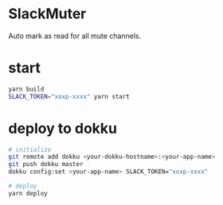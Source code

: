# SlackMuter
Auto mark as read for all mute channels.

# start

```sh
yarn build
SLACK_TOKEN="xoxp-xxxx" yarn start
```

# deploy to dokku

```sh
# initialize
git remote add dokku <your-dokku-hostname>:<your-app-name>
git push dokku master
dokku config:set <your-app-name> SLACK_TOKEN="xoxp-xxxx"

# deploy
yarn deploy
```
